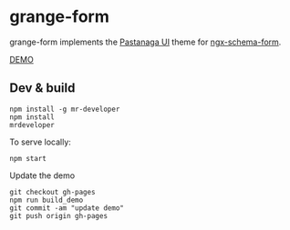 # grange-form

grange-form implements the [Pastanaga UI](https://github.com/plone/pastanaga-angular) theme for [ngx-schema-form](https://github.com/guillotinaweb/ngx-schema-form).

[DEMO](https://guillotinaweb.github.io/grange-form/dist/grange-form/)

## Dev & build

```
npm install -g mr-developer
npm install
mrdeveloper
```

To serve locally:
```
npm start
```

Update the demo
```
git checkout gh-pages
npm run build_demo
git commit -am "update demo"
git push origin gh-pages
```

